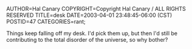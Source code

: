 AUTHOR=Hal Canary
COPYRIGHT=Copyright Hal Canary / ALL RIGHTS RESERVED
TITLE=desk
DATE=2003-04-01 23:48:45-06:00 (CST)
POSTID=47
CATEGORIES=rant;

Things keep falling off my desk. I'd pick them up, but then I'd still be contributing to the total disorder of the universe, so why bother?
